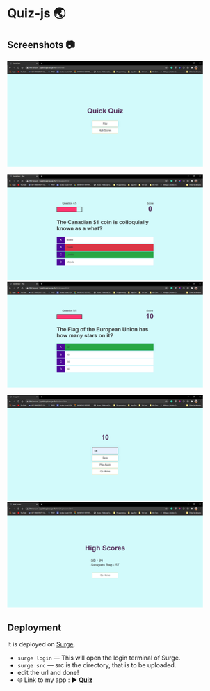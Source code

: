 # Quiz-js :earth_asia:

## Screenshots :camera:
<img src="https://github.com/swagatobag2000/Quiz-js/blob/master/images/home.png" alt="drawing" width="450"/> 

<img src="https://github.com/swagatobag2000/Quiz-js/blob/master/images/q4.png" alt="drawing" width="450"/> <img src="https://github.com/swagatobag2000/Quiz-js/blob/master/images/q5.png" alt="drawing" width="450"/>

<img src="https://github.com/swagatobag2000/Quiz-js/blob/master/images/score.png" alt="drawing" width="450"/> <img src="https://github.com/swagatobag2000/Quiz-js/blob/master/images/highscore.png" alt="drawing" width="450"/>

## Deployment
It is deployed on [Surge](https://surge.sh/).
- `surge login` — This will open the login terminal of Surge.
- `surge src` — src is the directory, that is to be uploaded.
- edit the url and done!
- :globe_with_meridians: Link to my app :  :arrow_forward: **[Quiz](http://quick-quiz.surge.sh/)**

